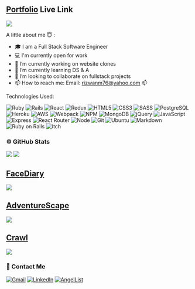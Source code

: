 <!-- 
### [![Typing SVG] -->

## [Portfolio](https://mrizwan83.github.io/mrizwan83/) Live Link

<img src="https://readme-typing-svg.herokuapp.com/?lines=Hello+I+am+Mohammad+H.+Rizwan;Full+Stack+Web+Developer" />

A little about me :innocent: : 
- 🎓 I am a Full Stack Software Engineer 
- 💻 I'm currently open for work
- 🔭 I’m currently working on website clones
- 🌱 I’m currently learning DS & A
- 👯 I’m looking to collaborate on fullstack projects
- 📫 How to reach me: Email: rizwanm76@yahoo.com 📫 


Technologies Used:

![Ruby](https://img.shields.io/badge/ruby-%23CC342D.svg?style=for-the-badge&logo=ruby&logoColor=white)
![Rails](https://img.shields.io/badge/rails-%23CC0000.svg?style=for-the-badge&logo=ruby-on-rails&logoColor=white)
![React](https://img.shields.io/badge/react-%2320232a.svg?style=for-the-badge&logo=react&logoColor=%2361DAFB)
![Redux](https://img.shields.io/badge/redux-%23593d88.svg?style=for-the-badge&logo=redux&logoColor=white)
![HTML5](https://img.shields.io/badge/html5-%23E34F26.svg?style=for-the-badge&logo=html5&logoColor=white)
![CSS3](https://img.shields.io/badge/css3-%231572B6.svg?style=for-the-badge&logo=css3&logoColor=white)
![SASS](https://img.shields.io/badge/SASS-hotpink.svg?style=for-the-badge&logo=SASS&logoColor=white)
![PostgreSQL](https://img.shields.io/badge/PostgreSQL-316192?style=for-the-badge&logo=postgresql&logoColor=white)
![Heroku](https://img.shields.io/badge/heroku-%23430098.svg?style=for-the-badge&logo=heroku&logoColor=white)
![AWS](https://img.shields.io/badge/AWS-%23FF9900.svg?style=for-the-badge&logo=amazon-aws&logoColor=white)
![Webpack](https://img.shields.io/badge/webpack-%238DD6F9.svg?style=for-the-badge&logo=webpack&logoColor=black)
![NPM](https://img.shields.io/badge/NPM-%23000000.svg?style=for-the-badge&logo=npm&logoColor=white)
![MongoDB](https://img.shields.io/badge/MongoDB-4EA94B?style=for-the-badge&logo=mongodb&logoColor=white)
![jQuery](https://img.shields.io/badge/jQuery-0769AD?style=for-the-badge&logo=jquery&logoColor=white)
![JavaScript](https://img.shields.io/badge/JavaScript-F7DF1E?style=for-the-badge&logo=javascript&logoColor=black)
![Express](https://img.shields.io/badge/Express.js-404D59?style=for-the-badge)
![React Router](https://img.shields.io/badge/React_Router-CA4245?style=for-the-badge&logo=react-router&logoColor=white)
![Node](https://img.shields.io/badge/Node.js-43853D?style=for-the-badge&logo=node.js&logoColor=white)
![Git](https://img.shields.io/badge/GIT-E44C30?style=for-the-badge&logo=git&logoColor=white)
![Ubuntu](https://img.shields.io/badge/Ubuntu-E95420?style=for-the-badge&logo=ubuntu&logoColor=white)
![Markdown](https://img.shields.io/badge/Markdown-000000?style=for-the-badge&logo=markdown&logoColor=white)
![Ruby on Rails](https://img.shields.io/badge/Ruby_on_Rails-CC0000?style=for-the-badge&logo=ruby-on-rails&logoColor=white)
![Itch](https://img.shields.io/badge/Itch.io-FA5C5C?style=for-the-badge&logo=itchdotio&logoColor=white)

### :gear: GitHub Stats
<img src="https://github-readme-stats.vercel.app/api/top-langs/?username=mrizwan83&theme=blue-green" />
<img src="https://github-readme-stats.vercel.app/api?username=mrizwan83&theme=blue-green" />

## [FaceDiary](http://facediary.herokuapp.com/#/)
![](https://media.giphy.com/media/87EqaNnmZdjeiiqhhc/giphy.gif)

## [AdventureScape](https://mrizwan83.github.io/adventurescape/)
![](https://media.giphy.com/media/D7iTRyFsjkQkXsB6wh/giphy.gif)

## [Crawl](http://socialcrawl.herokuapp.com/#/)
![](https://media.giphy.com/media/kNoTz3eH03l4dRbvoE/giphy.gif)


### :e-mail: Contact Me
[![Gmail](https://img.shields.io/badge/Gmail-D14836?style=for-the-badge&logo=gmail&logoColor=white)](mailto:rizwanm76@yahoo.com)
[![LinkedIn](https://img.shields.io/badge/linkedin-%230077B5.svg?style=for-the-badge&logo=linkedin&logoColor=white)](https://www.linkedin.com/in/mohammad-h-rizwan-a83a31246/)
[![AngelList](https://img.shields.io/badge/AngelList-%23D4D4D4.svg?style=for-the-badge&logo=AngelList&logoColor=black)](https://angel.co/u/mohammad-h-rizwan)
<!--
**mrizwan83/mrizwan83** is a ✨ _special_ ✨ repository because its `README.md` (this file) appears on your GitHub profile.

Here are some ideas to get you started:

- 🔭 I’m currently working on ...
- 🌱 I’m currently learning ...
- 👯 I’m looking to collaborate on ...
- 🤔 I’m looking for help with ...
- 💬 Ask me about ...
- 📫 How to reach me: ...
- 😄 Pronouns: ...
- ⚡ Fun fact: ...
-->
